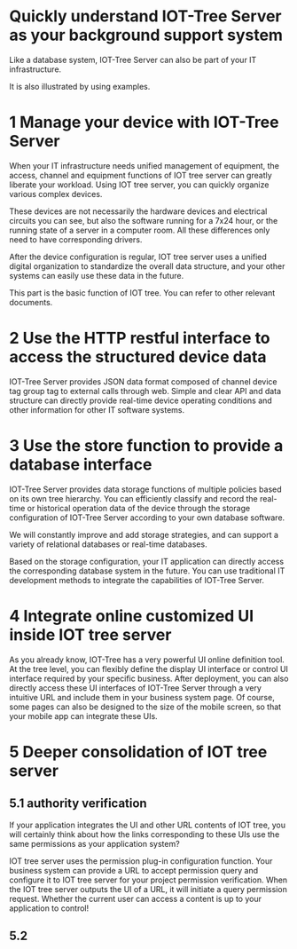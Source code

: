 Quickly understand IOT-Tree Server as your background support system
==




Like a database system, IOT-Tree Server can also be part of your IT infrastructure.

It is also illustrated by using examples.

# 1 Manage your device with IOT-Tree Server

When your IT infrastructure needs unified management of equipment, the access, channel and equipment functions of IOT
tree server can greatly liberate your workload. Using IOT tree server, you can quickly organize various complex devices.

These devices are not necessarily the hardware devices and electrical circuits you can see, but also the software
running for a 7x24 hour, or the running state of a server in a computer room. All these differences only need to have
corresponding drivers.

After the device configuration is regular, IOT tree server uses a unified digital organization to standardize the
overall data structure, and your other systems can easily use these data in the future.

This part is the basic function of IOT tree. You can refer to other relevant documents.

# 2 Use the HTTP restful interface to access the structured device data

IOT-Tree Server provides JSON data format composed of channel device tag group tag to external calls through web. Simple
and clear API and data structure can directly provide real-time device operating conditions and other information for
other IT software systems.

# 3 Use the store function to provide a database interface

IOT-Tree Server provides data storage functions of multiple policies based on its own tree hierarchy. You can
efficiently classify and record the real-time or historical operation data of the device through the storage
configuration of IOT-Tree Server according to your own database software.

We will constantly improve and add storage strategies, and can support a variety of relational databases or real-time
databases.

Based on the storage configuration, your IT application can directly access the corresponding database system in the
future. You can use traditional IT development methods to integrate the capabilities of IOT-Tree Server.

# 4 Integrate online customized UI inside IOT tree server

As you already know, IOT-Tree has a very powerful UI online definition tool. At the tree level, you can flexibly define
the display UI interface or control UI interface required by your specific business. After deployment, you can also
directly access these UI interfaces of IOT-Tree Server through a very intuitive URL and include them in your business
system page. Of course, some pages can also be designed to the size of the mobile screen, so that your mobile app can
integrate these UIs.

# 5 Deeper consolidation of IOT tree server

## 5.1 authority verification

If your application integrates the UI and other URL contents of IOT tree, you will certainly think about how the links
corresponding to these UIs use the same permissions as your application system?

IOT tree server uses the permission plug-in configuration function. Your business system can provide a URL to accept
permission query and configure it to IOT tree server for your project permission verification. When the IOT tree server
outputs the UI of a URL, it will initiate a query permission request. Whether the current user can access a content is
up to your application to control!

## 5.2 
